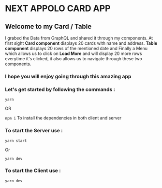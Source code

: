 # NEXT APPOLO CARD APP

## Welcome to my Card / Table 

I grabed the Data from GraphQL and shared it through my components.
At first sight **Card component** displays 20 cards with name and address.
**Table component** displays 20 rows of the mentioned date and Finally a Menu which allows us to click on **Load More** and will display 20 more rows everytime it's clicked, it also allows us to navigate through these two components. 

### I hope you will enjoy going through this amazing app
### Let's get started by following the commands :

```yarn```

OR

```npm i```
To install the dependencies in both client and server

### To start the Server use :

```yarn start```

Or

```yarn dev ```

### To start the Client use :

```yarn dev```
